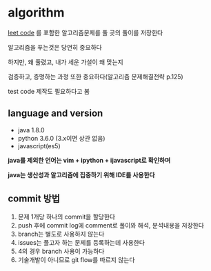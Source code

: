 # algorithm

[leet code](https://leetcode.com) 를 포함한 알고리즘문제를 풀 곳의 풀이를 저장한다

알고리즘을 푸는것은 당연히 중요하다

하지만, 왜 풀렸고, 내가 세운 가설이 왜 맞는지

검증하고, 증명하는 과정 또한 중요하다(알고리즘 문제해결전략 p.125)

test code 제작도 필요하다고 봄

## language and version

- java 1.8.0
- python 3.6.0 (3.x이면 상관 없음)
- javascript(es5)

**java를 제외한 언어는 vim + ipython + ijavascript로 확인하며**

**java는 생산성과 알고리즘에 집중하기 위해 IDE를 사용한다**

## commit 방법

1. 문제 1개당 하나의 commit을 할당한다
2. push 후에 commit log에 comment로 풀이와 해석, 분석내용을 저장한다
3. branch는 별도로 사용하지 않는다
4. issues는 풀고자 하는 문제를 등록하는데 사용한다
5. 4의 경우 branch 사용이 가능하다
6. 기술개발이 아니므로 git flow를 따르지 않는다
